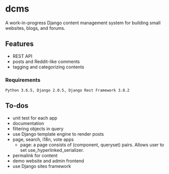 # dcms

A work-in-progress Django content management system for building small websites, blogs, and forums.

## Features
* REST API
* posts and Reddit-like comments
* tagging and categorizing contents

### Requirements

```
Python 3.6.5, Django 2.0.5, Django Rest Framework 3.8.2
```

## To-dos
* unit test for each app
* documentation
* filtering objects in query
* use Django template engine to render posts
* page, search, i18n, vote apps
    * page: a page consists of (component, queryset) pairs. Allows user to set use_hyperlinked_serializer.
* permalink for content
* demo website and admin frontend
* use Django sites framework
